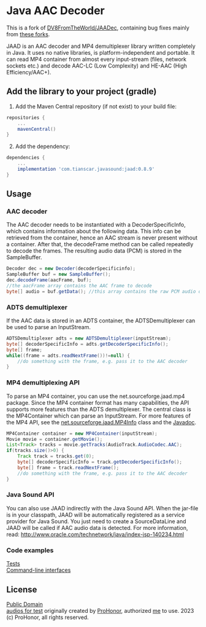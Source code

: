 # Java AAC Decoder
This is a fork of [DV8FromTheWorld/JAADec](https://github.com/DV8FromTheWorld/JAADec/), containing bug fixes mainly from [these forks](https://github.com/DV8FromTheWorld/JAADec/forks).

JAAD is an AAC decoder and MP4 demultiplexer library written completely in Java. It uses no native libraries, is platform-independent and portable. It can read MP4 container from almost every input-stream (files, network sockets etc.) and decode AAC-LC (Low Complexity) and HE-AAC (High Efficiency/AAC+).

## Add the library to your project (gradle)
1. Add the Maven Central repository (if not exist) to your build file:
```groovy
repositories {
    ...
    mavenCentral()
}
```

2. Add the dependency:
```groovy
dependencies {
    ...
    implementation 'com.tianscar.javasound:jaad:0.8.9'
}
```

## Usage

### AAC decoder

The AAC decoder needs to be instantiated with a DecoderSpecificInfo, which contains information about the following data. This info can be retrieved from the container, hence an AAC stream is never present without a container.
After that, the decodeFrame method can be called repeatedly to decode the frames. The resulting audio data (PCM) is stored in the SampleBuffer.

```java
Decoder dec = new Decoder(decoderSpecificinfo);
SampleBuffer buf = new SampleBuffer();
dec.decodeFrame(aacFrame, buf);
//the aacFrame array contains the AAC frame to decode
byte[] audio = buf.getData(); //this array contains the raw PCM audio data
```

### ADTS demultiplexer

If the AAC data is stored in an ADTS container, the ADTSDemultiplexer can be used to parse an InputStream.

```java
ADTSDemultiplexer adts = new ADTSDemultiplexer(inputStream);
byte[] decoderSpecificInfo = adts.getDecoderSpecificInfo();
byte[] frame;
while((frame = adts.readNextFrame())!=null) {
    //do something with the frame, e.g. pass it to the AAC decoder
}
```

### MP4 demultiplexing API

To parse an MP4 container, you can use the net.sourceforge.jaad.mp4 package. Since the MP4 container format has many capabilities, the API supports more features than the ADTS demultiplexer. The central class is the MP4Container which can parse an InputStream.
For more features of the MP4 API, see the [net.sourceforge.jaad.MP4Info](http://jaadec.sourceforge.net/javadoc/net/sourceforge/jaad/MP4Info.html) class and the [Javadoc](http://jaadec.sourceforge.net/javadoc/index.html).

```java
MP4Container container = new MP4Container(inputStream);
Movie movie = container.getMovie();
List<Track> tracks = movie.getTracks(AudioTrack.AudioCodec.AAC);
if(tracks.size()>0) {
    Track track = tracks.get(0);
    byte[] decoderSpecificInfo = track.getDecoderSpecificInfo();
    byte[] frame = track.readNextFrame();
    //do something with the frame, e.g. pass it to the AAC decoder
}
```

### Java Sound API

You can also use JAAD indirectly with the Java Sound API.
When the jar-file is in your classpath, JAAD will be automatically registered as a service provider for Java Sound.
You just need to create a SourceDataLine and JAAD will be called if AAC audio data is detected.
For more information, read: http://www.oracle.com/technetwork/java/index-jsp-140234.html

### Code examples
[Tests](/src/test/java/net/sourceforge/jaad/test/)  
[Command-line interfaces](/src/main/java/net/sourceforge/jaad)

## License
[Public Domain](/LICENSE)  
[audios for test](/src/test/resources) originally created by [ProHonor](https://github.com/Aislandz), authorized [me](https://github.com/Tianscar) to use. 2023 (c) ProHonor, all rights reserved.
